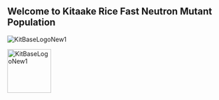 ## Welcome to Kitaake Rice Fast Neutron Mutant Population

![KitBaseLogoNew1](https://user-images.githubusercontent.com/11203168/91338139-502ec680-e789-11ea-9257-180e219983c2.png)

<img src="(https://user-images.githubusercontent.com/11203168/91338139-502ec680-e789-11ea-9257-180e219983c2.png)" alt="KitBaseLogoNew1" width=100 height=100>
